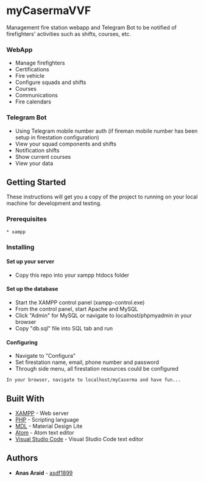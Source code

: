 # myCasermaVVF

Management fire station webapp and Telegram Bot to be notified of firefighters' activities such as shifts, courses, etc.

### WebApp
* Manage firefighters
* Certifications 
* Fire vehicle
* Configure squads and shifts
* Courses
* Communications
* Fire calendars

### Telegram Bot
* Using Telegram mobile number auth (if fireman mobile number has been setup in firestation configuration)
* View your squad components and shifts
* Notification shifts
* Show current courses
* View your data

## Getting Started

These instructions will get you a copy of the project to running on your local machine for development and testing.

### Prerequisites
```
* xampp
```

### Installing

#### Set up your server

* Copy this repo into your xampp htdocs folder

#### Set up the database
* Start the XAMPP control panel (xampp-control.exe)
* From the control panel, start Apache and MySQL
* Click "Admin" for MySQL or navigate to localhost/phpmyadmin in your browser
* Copy "db.sql" file into SQL tab and run

#### Configuring
* Navigate to "Configura"
* Set firestation name, email, phone number and password
* Through side menu, all firestation resources could be configured 

```
In your browser, navigate to localhost/myCaserma and have fun...
```

## Built With

* [XAMPP](https://www.apachefriends.org/it/index.html) - Web server
* [PHP](http://php.net/manual/it/intro-whatis.php) - Scripting language
* [MDL](https://getmdl.io/) - Material Design Lite
* [Atom](https://atom.io/) - Atom text editor
* [Visual Studio Code](https://code.visualstudio.com/) - Visual Studio Code text editor

## Authors

* **Anas Araid** - [asdf1899](https://github.com/asdf1899)
